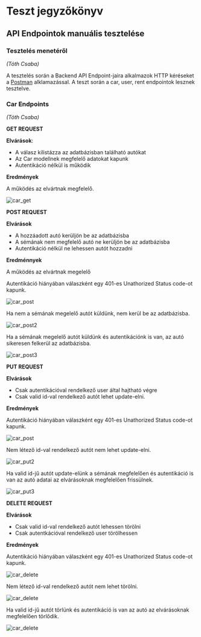 # Teszt jegyzőkönyv 

## API Endpointok manuális tesztelése 

### Tesztelés menetéről
*(Tóth Csaba)*

A tesztelés során a Backend API Endpoint-jaira alkalmazok HTTP kéréseket
a [Postman](https://www.postman.com/) alklamazással. 
A teszt során a car, user, rent endpointok lesznek tesztelve. 

### Car Endpoints 
*(Tóth Csaba)*

**GET REQUEST**

**Elvárások**: 

+ A válasz kilistázza az adatbázisban található autókat 
+ Az Car modellnek megfelelő adatokat kapunk 
+ Autentikáció nélkül is működik 

**Eredmények**

A működés az elvártnak megfelelő. 

![car_get](img/car_get.png)

**POST REQUEST**

**Elvárások**

+ A hozzáadott autó kerüljön be az adatbázisba 
+ A sémának nem megfelelő autó ne kerüljön be az adatbázisba 
+ Autentikáció nélkül ne lehessen autót hozzadni 

**Eredménnyek** 

A működés az elvártnak megelelő  

Autentikáció hiányában válaszként egy 401-es Unathorized Status code-ot kapunk. 

![car_post](img/car_post.jpg)

Ha nem a sémának megelelő autót küldünk, nem kerül be az adatbázisba. 

![car_post2](img/car_post2.jpg)

Ha a sémának megelelő autót küldünk és autentikációnk is van, 
az autó sikeresen felkerül az adatbázisba. 

![car_post3](img/car_post3.jpg)

**PUT REQUEST**

**Elvárások**
+ Csak autentikációval rendelkező user által hajtható végre
+ Csak valid id-val rendelkező autót lehet update-elni. 

**Eredmények** 

Autentikáció hiányában válaszként egy 401-es Unathorized Status code-ot kapunk. 

![car_post](img/car_put.jpg)

Nem létező id-val rendelkező autót nem lehet update-elni. 

![car_put2](img/car_put2.jpg)

Ha valid id-jű autót update-elünk a sémának megfelelően és autentikáció is van az autó adatai az elvárásoknak megfelelően frissülnek. 

![car_put3](img/car_put3.jpg)

**DELETE REQUEST**

**Elvárások**
+ Csak valid id-val rendelkező autót lehessen törölni 
+ Csak autentkációval rendelkező user törölhessen

**Eredmények**

Autentikáció hiányában válaszként egy 401-es Unathorized Status code-ot kapunk. 

![car_delete](img/car_delete.jpg)

Nem létező id-val rendelkező autót nem lehet törölni.

![car_delete](img/car_del2.jpg)

Ha valid id-jű autót törlünk és autentikáció is van az autó az elvárásoknak megfelelően törlődik. 

![car_delete](img/car_del3.jpg)














